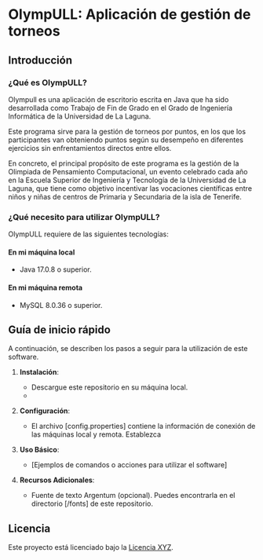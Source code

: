 # OlympULL: Aplicación de gestión de torneos

## Introducción

### ¿Qué es OlympULL?
Olympull es una aplicación de escritorio escrita en Java que ha sido desarrollada como Trabajo de Fin de Grado en el Grado de Ingeniería Informática de la Universidad de La Laguna.

Este programa sirve para la gestión de torneos por puntos, en los que los participantes van obteniendo puntos según su desempeño en diferentes ejercicios sin enfrentamientos directos entre ellos.

En concreto, el principal propósito de este programa es la gestión de la Olimpiada de Pensamiento Computacional, un evento celebrado cada año en la Escuela Superior de Ingeniería y Tecnología de la Universidad de La Laguna, que tiene como objetivo incentivar las vocaciones científicas entre niños y niñas de centros de Primaria y Secundaria de la isla de Tenerife.

### ¿Qué necesito para utilizar OlympULL?
OlympULL requiere de las siguientes tecnologías:
#### En mi máquina local
* Java 17.0.8 o superior.


#### En mi máquina remota
* MySQL 8.0.36 o superior.

## Guía de inicio rápido
A continuación, se describen los pasos a seguir para la utilización de este software.

1. **Instalación**:
   - Descargue este repositorio en su máquina local.
   - 

2. **Configuración**:
   - El archivo [config.properties] contiene la información de conexión de las máquinas local y remota. Establezca 

3. **Uso Básico**:
   - [Ejemplos de comandos o acciones para utilizar el software]

4. **Recursos Adicionales**:
   - Fuente de texto Argentum (opcional). Puedes encontrarla en el directorio [/fonts] de este repositorio.

## Licencia

Este proyecto está licenciado bajo la [Licencia XYZ](LICENSE.md).
